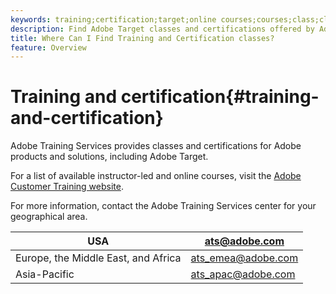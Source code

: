 ```yaml
---
keywords: training;certification;target;online courses;courses;class;classes
description: Find Adobe Target classes and certifications offered by Adobe Training Services.
title: Where Can I Find Training and Certification classes?
feature: Overview
---
```


# Training and certification{#training-and-certification}

Adobe Training Services provides classes and certifications for Adobe products and solutions, including Adobe Target.

For a list of available instructor-led and online courses, visit the [Adobe Customer Training website](https://training.adobe.com/training/courses.html#solution=adobeTarget).

For more information, contact the Adobe Training Services center for your geographical area.

|  USA  | [ats@adobe.com](mailto:ats@adobe.com)  |
|---|---|
|  Europe, the Middle East, and Africa  | [ats_emea@adobe.com](mailto:ats_emea@adobe.com)  |
|  Asia-Pacific  | [ats_apac@adobe.com](mailto:ats_apac@adobe.com)  |

